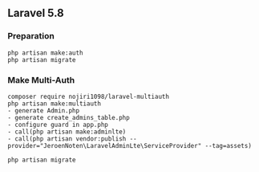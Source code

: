 
## Laravel 5.8

### Preparation

```
php artisan make:auth
php artisan migrate
```

### Make Multi-Auth

```
composer require nojiri1098/laravel-multiauth
php artisan make:multiauth
- generate Admin.php
- generate create_admins_table.php
- configure guard in app.php
- call(php artisan make:adminlte)
- call(php artisan vendor:publish --provider="JeroenNoten\LaravelAdminLte\ServiceProvider" --tag=assets)

php artisan migrate
```
